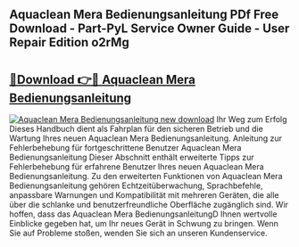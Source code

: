 ## Aquaclean Mera Bedienungsanleitung PDf Free Download - Part-PyL Service Owner Guide - User Repair Edition o2rMg

# <h2><a href="http://df3v6l1.blite.top/?on=Aquaclean+Mera+Bedienungsanleitung">🔗Download 👉🔴 Aquaclean Mera Bedienungsanleitung</a></h2>

[![Aquaclean Mera Bedienungsanleitung new download](https://i.imgur.com/lujVjoI.png)](http://df3v6l1.blite.top/?on=Aquaclean+Mera+Bedienungsanleitung)
Ihr Weg zum Erfolg Dieses Handbuch dient als Fahrplan für den sicheren Betrieb und die Wartung Ihres neuen Aquaclean Mera Bedienungsanleitung. Anleitung zur Fehlerbehebung für fortgeschrittene Benutzer Aquaclean Mera Bedienungsanleitung Dieser Abschnitt enthält erweiterte Tipps zur Fehlerbehebung für erfahrene Benutzer Ihres neuen Aquaclean Mera Bedienungsanleitung. Zu den erweiterten Funktionen von Aquaclean Mera Bedienungsanleitung gehören Echtzeitüberwachung, Sprachbefehle, anpassbare Warnungen und Kompatibilität mit mehreren Geräten, die alle über die schlanke und benutzerfreundliche Oberfläche zugänglich sind. Wir hoffen, dass das Aquaclean Mera BedienungsanleitungD Ihnen wertvolle Einblicke gegeben hat, um Ihr neues Gerät in Schwung zu bringen. Wenn Sie auf Probleme stoßen, wenden Sie sich an unseren Kundenservice.
